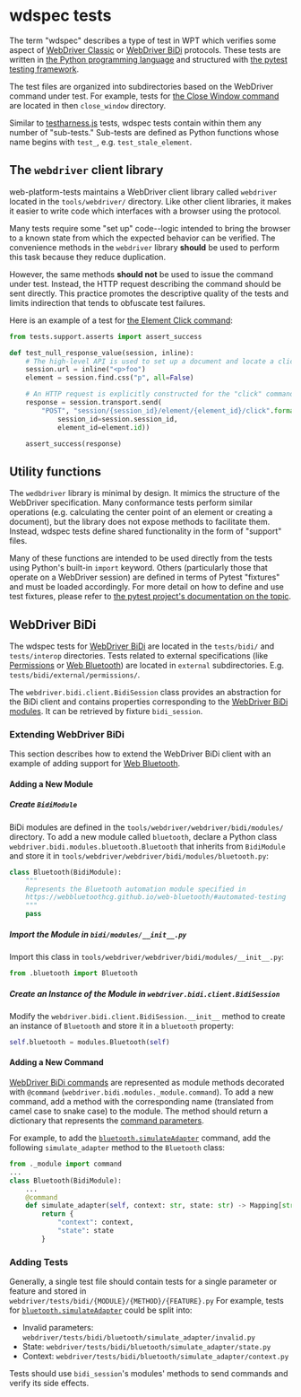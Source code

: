 # wdspec tests

The term "wdspec" describes a type of test in WPT which verifies some aspect of
[WebDriver Classic](https://w3c.github.io/webdriver/) or
[WebDriver BiDi](https://w3c.github.io/webdriver-bidi) protocols. These tests are
written in [the Python programming language](https://www.python.org/) and
structured with [the pytest testing
framework](https://docs.pytest.org/en/latest/).

The test files are organized into subdirectories based on the WebDriver
command under test. For example, tests for [the Close Window
command](https://w3c.github.io/webdriver/#close-window) are located in then
`close_window` directory.

Similar to [testharness.js](testharness) tests, wdspec tests contain within
them any number of "sub-tests." Sub-tests are defined as Python functions whose
name begins with `test_`, e.g. `test_stale_element`.

## The `webdriver` client library

web-platform-tests maintains a WebDriver client library called `webdriver`
located in the `tools/webdriver/` directory. Like other client libraries, it
makes it easier to write code which interfaces with a browser using the
protocol.

Many tests require some "set up" code--logic intended to bring the browser to a
known state from which the expected behavior can be verified. The convenience
methods in the `webdriver` library **should** be used to perform this task
because they reduce duplication.

However, the same methods **should not** be used to issue the command under
test. Instead, the HTTP request describing the command should be sent directly.
This practice promotes the descriptive quality of the tests and limits
indirection that tends to obfuscate test failures.

Here is an example of a test for [the Element Click
command](https://w3c.github.io/webdriver/#element-click):

```python
from tests.support.asserts import assert_success

def test_null_response_value(session, inline):
    # The high-level API is used to set up a document and locate a click target
    session.url = inline("<p>foo")
    element = session.find.css("p", all=False)

    # An HTTP request is explicitly constructed for the "click" command itself
    response = session.transport.send(
        "POST", "session/{session_id}/element/{element_id}/click".format(
            session_id=session.session_id,
            element_id=element.id))

    assert_success(response)
```

## Utility functions

The `wedbdriver` library is minimal by design. It mimics the structure of the
WebDriver specification. Many conformance tests perform similar operations
(e.g. calculating the center point of an element or creating a document), but
the library does not expose methods to facilitate them. Instead, wdspec tests
define shared functionality in the form of "support" files.

Many of these functions are intended to be used directly from the tests using
Python's built-in `import` keyword. Others (particularly those that operate on
a WebDriver session) are defined in terms of Pytest "fixtures" and must be
loaded accordingly. For more detail on how to define and use test fixtures,
please refer to [the pytest project's documentation on the
topic](https://docs.pytest.org/en/latest/fixture.html).

## WebDriver BiDi

The wdspec tests for [WebDriver BiDi](https://w3c.github.io/webdriver-bidi) are
located in the `tests/bidi/` and `tests/interop` directories. Tests related to
external specifications (like [Permissions](https://www.w3.org/TR/permissions/) or
[Web Bluetooth](https://webbluetoothcg.github.io/web-bluetooth)) are located in
`external` subdirectories. E.g. `tests/bidi/external/permissions/`.

The `webdriver.bidi.client.BidiSession` class provides an abstraction for the BiDi
client and contains properties corresponding to the
[WebDriver BiDi modules](https://w3c.github.io/webdriver-bidi/#protocol-modules). It
can be retrieved by fixture `bidi_session`.

### Extending WebDriver BiDi

This section describes how to extend the WebDriver BiDi client with an example of
adding support for [Web Bluetooth](https://webbluetoothcg.github.io/web-bluetooth).

#### Adding a New Module

##### Create `BidiModule`

BiDi modules are defined in the `tools/webdriver/webdriver/bidi/modules/` directory.
To add a new module called `bluetooth`, declare a Python class
`webdriver.bidi.modules.bluetooth.Bluetooth` that inherits from `BidiModule` and
store it in `tools/webdriver/webdriver/bidi/modules/bluetooth.py`:

```python
class Bluetooth(BidiModule):
    """
    Represents the Bluetooth automation module specified in
    https://webbluetoothcg.github.io/web-bluetooth/#automated-testing
    """
    pass
```

##### Import the Module in `bidi/modules/__init__.py`

Import this class in `tools/webdriver/webdriver/bidi/modules/__init__.py`:

```python
from .bluetooth import Bluetooth
```

##### Create an Instance of the Module in `webdriver.bidi.client.BidiSession`

Modify the `webdriver.bidi.client.BidiSession.__init__` method to create an instance
of `Bluetooth` and store it in a `bluetooth` property:

```python
self.bluetooth = modules.Bluetooth(self)
```

#### Adding a New Command

[WebDriver BiDi commands](https://w3c.github.io/webdriver-bidi/#commands) are
represented as module methods decorated with
`@command` (`webdriver.bidi.modules._module.command`). To add a new command, add
a method with the corresponding name (translated from camel case to snake case) to
the module. The method should return a dictionary that represents the
[command parameters](https://w3c.github.io/webdriver-bidi/#command-command-parameters).

For example, to add the
[`bluetooth.simulateAdapter`](https://w3c.github.io/webdriver-bidi/#command-command-parameters)
command, add the following `simulate_adapter` method to the `Bluetooth` class:

```python
from ._module import command
...
class Bluetooth(BidiModule):
    ...
    @command
    def simulate_adapter(self, context: str, state: str) -> Mapping[str, Any]:
        return {
            "context": context,
            "state": state
        }
```

### Adding Tests

Generally, a single test file should contain tests for a single parameter or feature
and stored in `webdriver/tests/bidi/{MODULE}/{METHOD}/{FEATURE}.py`
For example, tests for
[`bluetooth.simulateAdapter`](https://webbluetoothcg.github.io/web-bluetooth/#bluetooth-simulateAdapter-command)
could be split into:

* Invalid parameters: `webdriver/tests/bidi/bluetooth/simulate_adapter/invalid.py`
* State: `webdriver/tests/bidi/bluetooth/simulate_adapter/state.py`
* Context: `webdriver/tests/bidi/bluetooth/simulate_adapter/context.py`

Tests should use `bidi_session`'s modules' methods to send commands and verify its
side effects.
